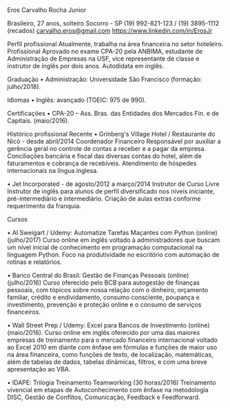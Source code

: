 Eros Carvalho Rocha Junior


Brasileiro, 27 anos, solteiro
Socorro - SP
(19) 992-821-123 / (19) 3895-1112 (recados)
carvalho.eros@gmail.com
https://www.linkedin.com/in/ErosJr



Perfil profissional
Atualmente, trabalha na área financeira no setor hoteleiro. Profissional Aprovado no exame CPA-20 pela ANBIMA, estudante de Administração de Empresas na USF, vice representante de classe e instrutor de inglês por dois anos. Autodidata em inglês.

Graduação
•	Administração: Universidade São Francisco (formação: julho/2018).

Idiomas
•	Inglês: avançado (TOEIC: 975 de 990).

Certificações
•	CPA-20 – Ass. Bras. das Entidades dos Mercados Fin. e de Capitais. (maio/2016).

Histórico profissional Recente
•	Grínberg's Village Hotel / Restaurante do Nicó - desde abril/2014
Coordenador Financeiro
Responsável por auxiliar a gerência geral no controle de contas a receber e a pagar da empresa. Conciliações bancária e fiscal das diversas contas do hotel, além de faturamentos e cobrança de recebíveis. Atendimento de hóspedes internacionais na língua inglesa.

•	Jet Incorporated - de agosto/2012 a março/2014
Instrutor de Curso Livre
Instrutor de inglês para alunos de perfil diversificado nos níveis iniciante, pré-intermediário e intermediário. Criação de aulas extras conforme requerimento da franquia.



Cursos

•	Al Sweigart / Udemy: Automatize Tarefas Maçantes com Python (online) (julho/2017)
Curso online em inglês voltado à administradores que buscam um nível inicial de conhecimento em programação computacional na linguagem Python. Foco na produtividade no escritório com automação de rotinas e relatórios.

•	Banco Central do Brasil: Gestão de Finanças Pessoais (online) (julho/2016)
Curso oferecido pelo BCB para autogestão de finanças pessoais, com tópicos sobre nossa relação com o dinheiro, orçamento familiar, crédito e endividamento, consumo consciente, poupança e investimento, prevenção e proteção online e o consumo de serviços financeiros.

•	Wall Street Prep / Udemy: Excel para Bancos de Investimento (online) (maio/2016).
Curso online em inglês oferecido por uma das maiores empresas de treinamento para o mercado financeiro internacional voltado ao Excel 2010 em diante com ênfase em fórmulas e funções de maior uso na área financeira, como funções de texto, de localização, matemáticas, além de tabelas de dados, tabelas dinâmicas, filtros, e com uma breve apresentação ao VBA. 

•	IDAPE: Trilogia Treinamento Teamworking (30 horas/2016)
Treinamento vivencial em etapas de Autoconhecimento com ênfase na metodologia DISC, Gestão de Conflitos, Comunicação, Feedback e Feedforward.
